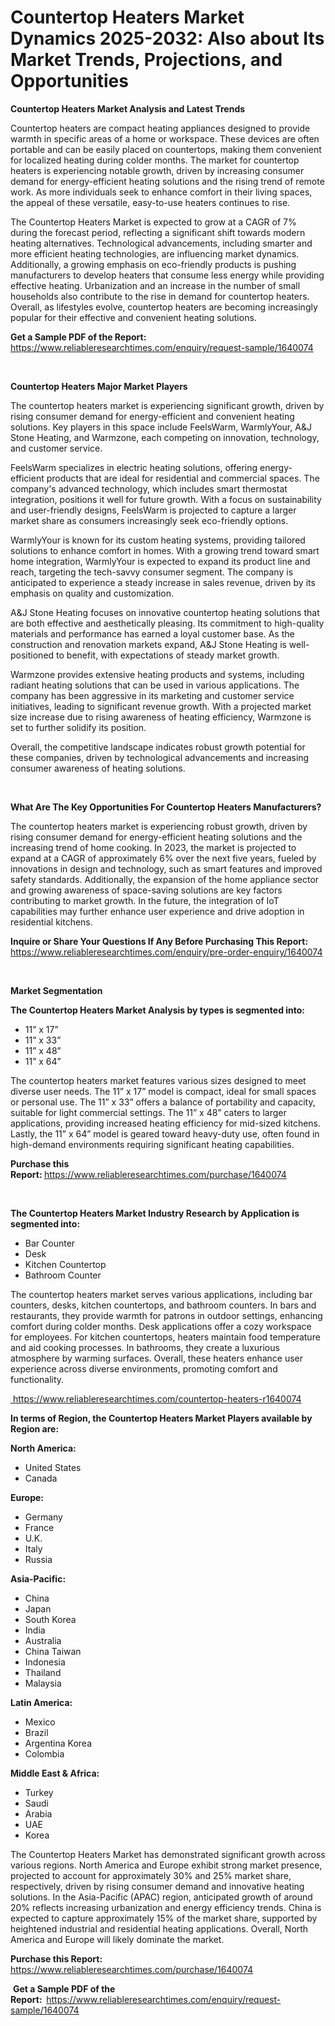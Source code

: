 <p><h1>Countertop Heaters Market Dynamics 2025-2032: Also about Its Market Trends, Projections, and Opportunities</h1></p><p><strong>Countertop Heaters Market Analysis and Latest Trends</strong></p>
<p><p>Countertop heaters are compact heating appliances designed to provide warmth in specific areas of a home or workspace. These devices are often portable and can be easily placed on countertops, making them convenient for localized heating during colder months. The market for countertop heaters is experiencing notable growth, driven by increasing consumer demand for energy-efficient heating solutions and the rising trend of remote work. As more individuals seek to enhance comfort in their living spaces, the appeal of these versatile, easy-to-use heaters continues to rise.</p><p>The Countertop Heaters Market is expected to grow at a CAGR of 7% during the forecast period, reflecting a significant shift towards modern heating alternatives. Technological advancements, including smarter and more efficient heating technologies, are influencing market dynamics. Additionally, a growing emphasis on eco-friendly products is pushing manufacturers to develop heaters that consume less energy while providing effective heating. Urbanization and an increase in the number of small households also contribute to the rise in demand for countertop heaters. Overall, as lifestyles evolve, countertop heaters are becoming increasingly popular for their effective and convenient heating solutions.</p></p>
<p><strong>Get a Sample PDF of the Report:&nbsp;</strong> <a href="https://www.reliableresearchtimes.com/enquiry/request-sample/1640074?utm_campaign=1420&utm_medium=2&utm_source=Github&utm_content=ia&utm_term=16042025&utm_id=countertop-heaters">https://www.reliableresearchtimes.com/enquiry/request-sample/1640074</a></p>
<p>&nbsp;</p>
<p><strong>Countertop Heaters Major Market Players</strong></p>
<p><p>The countertop heaters market is experiencing significant growth, driven by rising consumer demand for energy-efficient and convenient heating solutions. Key players in this space include FeelsWarm, WarmlyYour, A&J Stone Heating, and Warmzone, each competing on innovation, technology, and customer service.</p><p>FeelsWarm specializes in electric heating solutions, offering energy-efficient products that are ideal for residential and commercial spaces. The company's advanced technology, which includes smart thermostat integration, positions it well for future growth. With a focus on sustainability and user-friendly designs, FeelsWarm is projected to capture a larger market share as consumers increasingly seek eco-friendly options.</p><p>WarmlyYour is known for its custom heating systems, providing tailored solutions to enhance comfort in homes. With a growing trend toward smart home integration, WarmlyYour is expected to expand its product line and reach, targeting the tech-savvy consumer segment. The company is anticipated to experience a steady increase in sales revenue, driven by its emphasis on quality and customization.</p><p>A&J Stone Heating focuses on innovative countertop heating solutions that are both effective and aesthetically pleasing. Its commitment to high-quality materials and performance has earned a loyal customer base. As the construction and renovation markets expand, A&J Stone Heating is well-positioned to benefit, with expectations of steady market growth.</p><p>Warmzone provides extensive heating products and systems, including radiant heating solutions that can be used in various applications. The company has been aggressive in its marketing and customer service initiatives, leading to significant revenue growth. With a projected market size increase due to rising awareness of heating efficiency, Warmzone is set to further solidify its position.</p><p>Overall, the competitive landscape indicates robust growth potential for these companies, driven by technological advancements and increasing consumer awareness of heating solutions.</p></p>
<p>&nbsp;</p>
<p><strong>What Are The Key Opportunities For Countertop Heaters Manufacturers?</strong></p>
<p><p>The countertop heaters market is experiencing robust growth, driven by rising consumer demand for energy-efficient heating solutions and the increasing trend of home cooking. In 2023, the market is projected to expand at a CAGR of approximately 6% over the next five years, fueled by innovations in design and technology, such as smart features and improved safety standards. Additionally, the expansion of the home appliance sector and growing awareness of space-saving solutions are key factors contributing to market growth. In the future, the integration of IoT capabilities may further enhance user experience and drive adoption in residential kitchens.</p></p>
<p><strong>Inquire or Share Your Questions If Any Before Purchasing This Report:</strong> <a href="https://www.reliableresearchtimes.com/enquiry/pre-order-enquiry/1640074?utm_campaign=1420&utm_medium=2&utm_source=Github&utm_content=ia&utm_term=16042025&utm_id=countertop-heaters">https://www.reliableresearchtimes.com/enquiry/pre-order-enquiry/1640074</a></p>
<p>&nbsp;</p>
<p><strong>Market Segmentation</strong></p>
<p><strong>The Countertop Heaters Market Analysis by types is segmented into:</strong></p>
<p><ul><li>11” x 17”</li><li>11” x 33”</li><li>11” x 48”</li><li>11” x 64”</li></ul></p>
<p><p>The countertop heaters market features various sizes designed to meet diverse user needs. The 11” x 17” model is compact, ideal for small spaces or personal use. The 11” x 33” offers a balance of portability and capacity, suitable for light commercial settings. The 11” x 48” caters to larger applications, providing increased heating efficiency for mid-sized kitchens. Lastly, the 11” x 64” model is geared toward heavy-duty use, often found in high-demand environments requiring significant heating capabilities.</p></p>
<p><strong>Purchase this Report:&nbsp;</strong><a href="https://www.reliableresearchtimes.com/purchase/1640074?utm_campaign=1420&utm_medium=2&utm_source=Github&utm_content=ia&utm_term=16042025&utm_id=countertop-heaters">https://www.reliableresearchtimes.com/purchase/1640074</a></p>
<p>&nbsp;</p>
<p><strong>The Countertop Heaters Market Industry Research by Application is segmented into:</strong></p>
<p><ul><li>Bar Counter</li><li>Desk</li><li>Kitchen Countertop</li><li>Bathroom Counter</li></ul></p>
<p><p>The countertop heaters market serves various applications, including bar counters, desks, kitchen countertops, and bathroom counters. In bars and restaurants, they provide warmth for patrons in outdoor settings, enhancing comfort during colder months. Desk applications offer a cozy workspace for employees. For kitchen countertops, heaters maintain food temperature and aid cooking processes. In bathrooms, they create a luxurious atmosphere by warming surfaces. Overall, these heaters enhance user experience across diverse environments, promoting comfort and functionality.</p></p>
<p><a href="https://www.reliableresearchtimes.com/countertop-heaters-r1640074?utm_campaign=1420&utm_medium=2&utm_source=Github&utm_content=ia&utm_term=16042025&utm_id=countertop-heaters">&nbsp;https://www.reliableresearchtimes.com/countertop-heaters-r1640074</a></p>
<p><strong>In terms of Region, the Countertop Heaters Market Players available by Region are:</strong></p>
<p>
    <p> <strong> North America: </strong>
        <ul>
            <li>United States</li>
            <li>Canada</li>
        </ul>
        </p> 
    <p> <strong> Europe: </strong>
        <ul>
            <li>Germany</li>
            <li>France</li>
            <li>U.K.</li>
            <li>Italy</li>
            <li>Russia</li>
        </ul>
        </p> 
    <p> <strong> Asia-Pacific: </strong>
        <ul>
            <li>China</li>
            <li>Japan</li>
            <li>South Korea</li>
            <li>India</li>
            <li>Australia</li>
            <li>China Taiwan</li>
            <li>Indonesia</li>
            <li>Thailand</li>
            <li>Malaysia</li>
        </ul>
        </p> 
    <p> <strong> Latin America: </strong>
        <ul>
            <li>Mexico</li>
            <li>Brazil</li>
            <li>Argentina Korea</li>
            <li>Colombia</li>
        </ul>
        </p> 
    <p> <strong> Middle East & Africa: </strong>
        <ul>
            <li>Turkey</li>
            <li>Saudi</li>
            <li>Arabia</li>
            <li>UAE</li>
            <li>Korea</li>
        </ul>
    </p>
    </p>
<p><p>The Countertop Heaters Market has demonstrated significant growth across various regions. North America and Europe exhibit strong market presence, projected to account for approximately 30% and 25% market share, respectively, driven by rising consumer demand and innovative heating solutions. In the Asia-Pacific (APAC) region, anticipated growth of around 20% reflects increasing urbanization and energy efficiency trends. China is expected to capture approximately 15% of the market share, supported by heightened industrial and residential heating applications. Overall, North America and Europe will likely dominate the market.</p></p>
<p><strong>Purchase this Report: </strong><a href="https://www.reliableresearchtimes.com/purchase/1640074?utm_campaign=1420&utm_medium=2&utm_source=Github&utm_content=ia&utm_term=16042025&utm_id=countertop-heaters">https://www.reliableresearchtimes.com/purchase/1640074</a></p>
<p>&nbsp;<strong>Get a Sample PDF of the Report:&nbsp;&nbsp;</strong><a href="https://www.reliableresearchtimes.com/enquiry/request-sample/1640074?utm_campaign=1420&utm_medium=2&utm_source=Github&utm_content=ia&utm_term=16042025&utm_id=countertop-heaters">https://www.reliableresearchtimes.com/enquiry/request-sample/1640074</a></p>
<p><strong></strong></p>
<p><p></p><p></p><p></p></p>